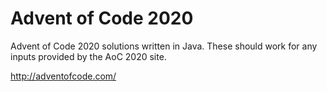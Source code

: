 # Advent of Code 2020

Advent of Code 2020 solutions written in Java.
These should work for any inputs provided by the AoC 2020 site.

http://adventofcode.com/